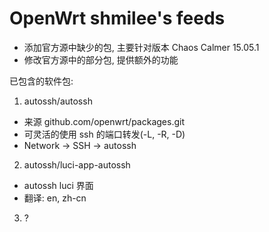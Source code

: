 # OpenWrt shmilee's feeds

* 添加官方源中缺少的包, 主要针对版本 Chaos Calmer 15.05.1
* 修改官方源中的部分包, 提供额外的功能

已包含的软件包:

1. autossh/autossh
  * 来源 github.com/openwrt/packages.git
  * 可灵活的使用 ssh 的端口转发(-L, -R, -D)
  * Network -> SSH -> autossh

2. autossh/luci-app-autossh
  * autossh luci 界面
  * 翻译: en, zh-cn

3. ?
